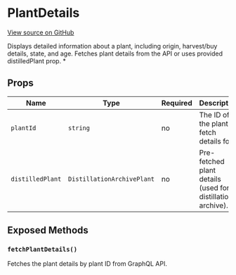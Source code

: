 # PlantDetails

[View source on GitHub](https://github.com/DestillApp/main/blob/main/frontend/src/components/plant/PlantDetails.vue)

Displays detailed information about a plant, including origin, harvest/buy details, state, and age. Fetches plant details from the API or uses provided distilledPlant prop.
 *

## Props

| Name | Type | Required | Description |
|------|------|----------|-------------|
| `plantId` | `string` | no | The ID of the plant to fetch details for. |
| `distilledPlant` | `DistillationArchivePlant` | no | Pre-fetched plant details (used for distillation archive). |

## Exposed Methods

### `fetchPlantDetails()`
Fetches the plant details by plant ID from GraphQL API.
